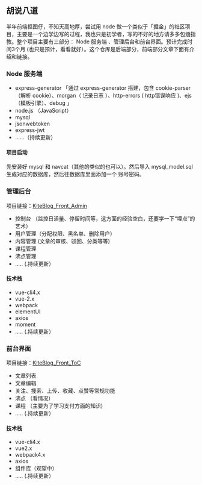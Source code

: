 ## 胡说八道

半年前端抠图仔，不知天高地厚，尝试用 node 做一个类似于「掘金」的社区项目，主要是一个边学边写的过程，我也只是初学者，写的不好的地方请多多包涵指教。整个项目主要有三部分： Node 服务端 、管理后台和前台界面。预计完成时间3个月 (也只是预计，看看就好）。这个仓库是后端部分，前端部分文章下面有介绍和链接。



### Node 服务端 
- express-generator 「通过 express-generator 搭建，包含 cookie-parser（解析 cookie）、morgan（ 记录日志 ）、http-errors ( http错误响应  )、ejs（模板引擎）、debug 」
- node.js （JavaScript）
- mysql 
- jsonwebtoken
- express-jwt
- ......（持续更新）

#### 项目启动

先安装好 mysql 和 navcat（其他的类似的也可以）。然后导入 mysql_model.sql 生成对应的数据库，然后往数据库里面添加一个 账号密码。







### 管理后台
项目链接：[KiteBlog_Front_Admin](https://github.com/KiteWorld/KiteBlog_Front_Admin)
- 控制台 （监控日活量、停留时间等，这方面的经验空白，还要学一下“埋点”的艺术）
- 用户管理（分配权限、黑名单、删除用户）
- 内容管理  (文章的审核、驳回、分类等等)
- 课程管理 
- 沸点管理 
- ..... (.持续更新）

#### 技术栈
- vue-cli4.x
- vue-2.x
- webpack
- elementUI
- axios
- moment
- ..... (.持续更新）

### 前台界面
项目链接：[KiteBlog_Front_ToC](https://github.com/KiteWorld/KiteBlog_Front_ToC)
- 文章列表
- 文章编辑 
- 关注、搜索、上传、收藏、点赞等常规功能
- 沸点 （看情况）
- 课程 （主要为了学习支付方面的知识)
- ..... (.持续更新）

#### 技术栈
- vue-cli4.x
- vue2.x
- webpack4.x
- axios
- 组件库（观望中）
- ..... (.持续更新）



